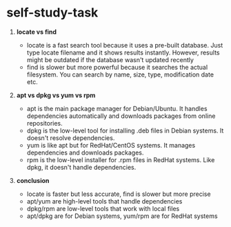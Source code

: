 # self-study-task
1. **locate vs find**  
   - locate is a fast search tool because it uses a pre-built database. Just type locate filename and it shows results instantly. However, results might be outdated if the database wasn't updated recently   
   - find is slower but more powerful because it searches the actual filesystem. You can search by name, size, type, modification date etc. 

2. **apt vs dpkg vs yum vs rpm**  
   - apt is the main package manager for Debian/Ubuntu. It handles dependencies automatically and downloads packages from online repositories. 
   - dpkg is the low-level tool for installing .deb files in Debian systems. It doesn't resolve dependencies.  
   - yum is like apt but for RedHat/CentOS systems. It manages dependencies and downloads packages.  
   - rpm is the low-level installer for .rpm files in RedHat systems. Like dpkg, it doesn't handle dependencies. 
3. **conclusion**  
   - locate is faster but less accurate, find is slower but more precise  
   - apt/yum are high-level tools that handle dependencies  
   - dpkg/rpm are low-level tools that work with local files  
   - apt/dpkg are for Debian systems, yum/rpm are for RedHat systems  

